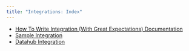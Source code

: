 ```yaml
---
title: "Integrations: Index"
---
```

- [How To Write Integration (With Great Expectations) Documentation](../integrations/contributing_integration.md)
- [Sample Integration](../integrations/integration_template.md)
- [Datahub Integration](../integrations/integration_datahub_template.md)